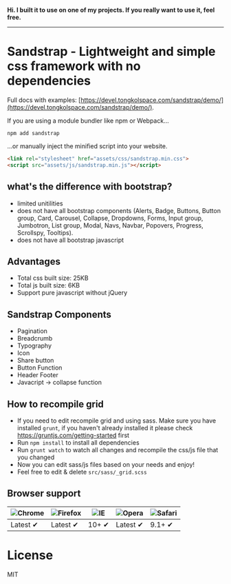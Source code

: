 **Hi. I built it to use on one of my projects. If you really want to use it, feel free.**

- - -

# Sandstrap - Lightweight and simple css framework with no dependencies

Full docs with examples: [https://devel.tongkolspace.com/sandstrap/demo/](https://devel.tongkolspace.com/sandstrap/demo/).

If you are using a module bundler like npm or Webpack...

```
npm add sandstrap
```

...or manually inject the minified script into your website.

```html
<link rel="stylesheet" href="assets/css/sandstrap.min.css">
<script src="assets/js/sandstrap.min.js"></script>
```

## what's the difference with bootstrap?

- limited unitilities
- does not have all bootstrap components (Alerts, Badge, Buttons, Button group, Card, Carousel, Collapse, Dropdowns, Forms, Input group, Jumbotron, List group, Modal, Navs, Navbar, Popovers, Progress, Scrollspy, Tooltips).
- does not have all bootstrap javascript

## Advantages 
- Total css built size: 25KB
- Total js built size: 6KB
- Support pure javascript without jQuery

## Sandstrap Components
- Pagination
- Breadcrumb
- Typography
- Icon
- Share button
- Button Function
- Header Footer
- Javacript -> collapse function

## How to recompile grid

- If you need to edit recompile grid and using sass. Make sure you have installed `grunt`, if you haven't already installed it please check https://gruntjs.com/getting-started first
- Run `npm install` to install all dependencies
- Run `grunt watch` to watch all changes and recompile the css/js file that you changed
- Now you can edit sass/js files based on your needs and enjoy!
- Feel free to edit & delete `src/sass/_grid.scss`

## Browser support

![Chrome][chrome-image] | ![Firefox][firefox-image] | ![IE][ie-image] | ![Opera][opera-image] | ![Safari][safari-image]
--- | --- | --- | --- | --- |
Latest ✔ | Latest ✔ | 10+ ✔ | Latest ✔ | 9.1+ ✔ |

# License

MIT

[chrome-image]: https://raw.github.com/alrra/browser-logos/master/src/chrome/chrome_48x48.png
[firefox-image]: https://raw.github.com/alrra/browser-logos/master/src/firefox/firefox_48x48.png
[ie-image]: https://raw.github.com/alrra/browser-logos/master/src/archive/internet-explorer_9-11/internet-explorer_9-11_48x48.png
[opera-image]: https://raw.github.com/alrra/browser-logos/master/src/opera/opera_48x48.png
[safari-image]: https://raw.github.com/alrra/browser-logos/master/src/safari/safari_48x48.png